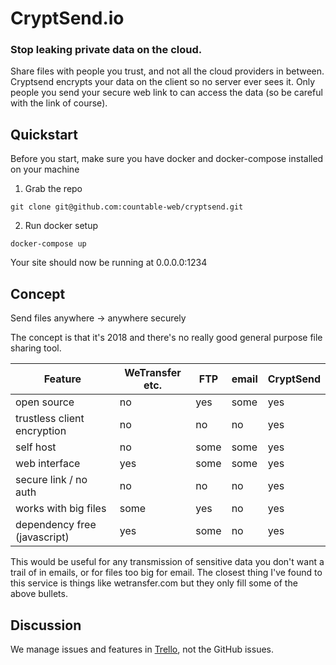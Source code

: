 # CryptSend.io

### Stop leaking private data on the cloud.
Share files with people you trust, and not all the cloud providers in between. Cryptsend encrypts your data on the client so no server ever sees it. Only people you send your secure web link to can access the data (so be careful with the link of course).

## Quickstart

Before you start, make sure you have docker and docker-compose installed on your machine

1. Grab the repo
```
git clone git@github.com:countable-web/cryptsend.git
```

2. Run docker setup
```
docker-compose up
```

Your site should now be running at 0.0.0.0:1234

## Concept

Send files anywhere -> anywhere securely

The concept is that it's 2018 and there's no really good general purpose file sharing tool.

| Feature | WeTransfer etc. | FTP | email | CryptSend |
| --- | --- | --- | --- | --- |
| open source | no | yes | some | yes |
| trustless client encryption | no | no | no | yes |
| self host | no | some | some | yes |
| web interface | yes | some | some | yes |
| secure link / no auth | no | no | no | yes |
| works with big files | some | yes | no | yes |
| dependency free (javascript) | yes | some | no | yes |

This would be useful for any transmission of sensitive data you don't want a trail of in emails, or for files too big for email. The closest thing I've found to this service is things like wetransfer.com but they only fill some of the above bullets.

## Discussion

We manage issues and features in [Trello](https://trello.com/b/8NzklvZI/cryptsend-public), not the GitHub issues.
